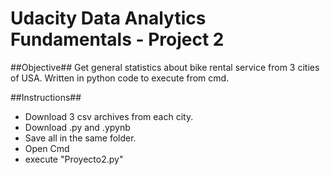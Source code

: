 # Udacity Data Analytics Fundamentals - Project 2

##Objective##
Get general statistics about bike rental service from 3 cities of USA.
Written in python code to execute from cmd.

##Instructions##
* Download 3 csv archives from each city.
* Download .py and .ypynb
* Save all in the same folder.
* Open Cmd
* execute "Proyecto2.py"
